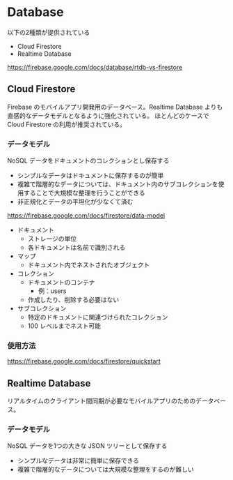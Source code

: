 # Database

以下の2種類が提供されている

* Cloud Firestore
* Realtime Database

https://firebase.google.com/docs/database/rtdb-vs-firestore

## Cloud Firestore

Firebase のモバイルアプリ開発用のデータベース。Realtime Database よりも直感的なデータモデルとなるように強化されている。
ほとんどのケースで Cloud Firestore の利用が推奨されている。

### データモデル

NoSQL
データをドキュメントのコレクションとし保存する
  * シンプルなデータはドキュメントに保存するのが簡単
  * 複雑で階層的なデータについては、ドキュメント内のサブコレクションを使用することで大規模な整理を行うことができる
  * 非正規化とデータの平坦化が少なくて済む

https://firebase.google.com/docs/firestore/data-model

* ドキュメント
  * ストレージの単位
  * 各ドキュメントは名前で識別される
* マップ
  * ドキュメント内でネストされたオブジェクト
* コレクション
  * ドキュメントのコンテナ
    * 例：users
  * 作成したり、削除する必要はない
* サブコレクション
  * 特定のドキュメントに関連づけられたコレクション
  * 100 レベルまでネスト可能

### 使用方法

https://firebase.google.com/docs/firestore/quickstart

## Realtime Database

リアルタイムのクライアント間同期が必要なモバイルアプリのためのデータベース。

### データモデル

NoSQL
データを1つの大きな JSON ツリーとして保存する
  * シンプルなデータは非常に簡単に保存できる
  * 複雑で階層的なデータについては大規模な整理をするのが難しい
